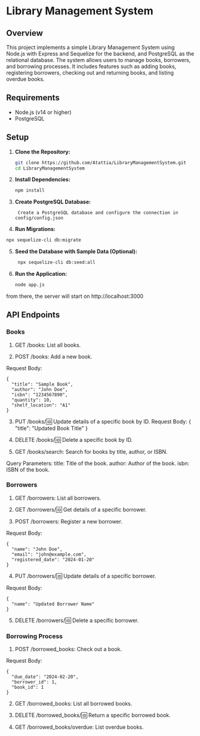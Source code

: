 # Library Management System

## Overview

This project implements a simple Library Management System using Node.js with Express and Sequelize for the backend, and PostgreSQL as the relational database. The system allows users to manage books, borrowers, and borrowing processes. It includes features such as adding books, registering borrowers, checking out and returning books, and listing overdue books.

## Requirements

- Node.js (v14 or higher)
- PostgreSQL

## Setup

1. **Clone the Repository:**

   ```bash
   git clone https://github.com/Atattia/LibraryManagementSystem.git
   cd LibraryManagementSystem
2. **Install Dependencies:**
   ```bash
   npm install
3. **Create PostgreSQL Database:**
   
        Create a PostgreSQL database and configure the connection in config/config.json 
  
4. **Run Migrations:**
  ```bash
  npx sequelize-cli db:migrate
  ```
5. **Seed the Database with Sample Data (Optional):**
   ```bash
    npx sequelize-cli db:seed:all
   ```

6. **Run the Application:**
    ```bash
    node app.js
    ```

from there, the server will start on http://localhost:3000

## API Endpoints
### Books
1. GET /books: List all books.

2. POST /books: Add a new book.
   
Request Body:
```
{
  "title": "Sample Book",
  "author": "John Doe",
  "isbn": "1234567890",
  "quantity": 10,
  "shelf_location": "A1"
}
```

3. PUT /books/:id: Update details of a specific book by ID.
Request Body:
{
  "title": "Updated Book Title"
}


4. DELETE /books/:id: Delete a specific book by ID.

5. GET /books/search: Search for books by title, author, or ISBN.

Query Parameters:
title: Title of the book.
author: Author of the book.
isbn: ISBN of the book.

### Borrowers
1. GET /borrowers: List all borrowers.

2. GET /borrowers/:id: Get details of a specific borrower.

3. POST /borrowers: Register a new borrower.

Request Body:


```
{
  "name": "John Doe",
  "email": "john@example.com",
  "registered_date": "2024-01-20"
}
```

4. PUT /borrowers/:id: Update details of a specific borrower.

Request Body:
```
{
  "name": "Updated Borrower Name"
}
```

5. DELETE /borrowers/:id: Delete a specific borrower.

### Borrowing Process
1. POST /borrowed_books: Check out a book.

Request Body:

```
{
  "due_date": "2024-02-20",
  "borrower_id": 1,
  "book_id": 1
}
```
2. GET /borrowed_books: List all borrowed books.

3. DELETE /borrowed_books/:id: Return a specific borrowed book.

4. GET /borrowed_books/overdue: List overdue books.
   
